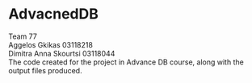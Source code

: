 # AdvacnedDB
Team 77 </br>
Aggelos Gkikas 03118218 </br>
Dimitra Anna Skourtsi 03118044 </br>
The code created for the project in Advance DB course, along with the output files produced.
